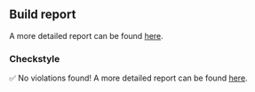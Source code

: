 ## Build report

A more detailed report can be found [here](https://my-jenkins-instance/job/build/130/).

### Checkstyle

:white_check_mark: No violations found! A more detailed report can be found [here](https://my-jenkins-instance/job/build/130/checkstyleResult/).
